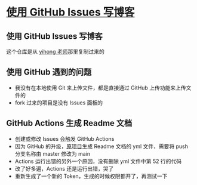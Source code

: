 # [使用 GitHub Issues 写博客](https://github.com/phh95/gitblog/issues/1)

## 使用 GitHub Issues 写博客

这个仓库是从 [yihong 老师](https://github.com/yihong0618/gitblog/issues/177)那里复制过来的     

## 使用 GitHub 遇到的问题

* 我没有在本地使用 Git 来上传文件，都是直接通过 GitHub 上传功能来上传文件的
* fork 过来的项目是没有 Issues 面板的   

## GitHub Actions 生成 Readme 文档

* 创建或修改 Issues 会触发 GitHub Actions  
* 因为 GitHub 的升级，[原项目](https://github.com/yihong0618/gitblog/issues/177)生成 Readme 文档的 yml 文件，需要将 push 分支名称由 master 修改为 main     
* Actions 运行出错的另外一个原因，没有删除 yml 文件中第 52 行的代码     
* 改了好多遍，Actions 还是运行出错，哭了    
* 重新生成了一个新的 Token，生成的时候权限都开了，再测试一下    